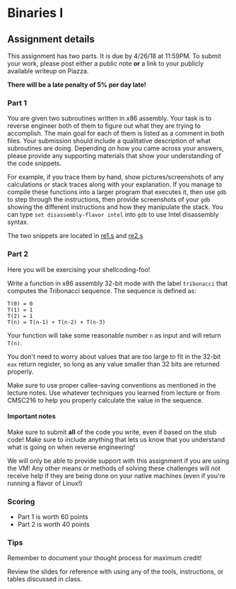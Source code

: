 # Binaries I

## Assignment details

This assignment has two parts. It is due by 4/26/18 at 11:59PM. To submit your work, please post
either a public note **or** a link to your publicly available writeup on Piazza.

**There will be a late penalty of 5% per day late!**

### Part 1

You are given two subroutines written in x86 assembly. Your task is to reverse
engineer both of them to figure out what they are trying to accomplish. The main
goal for each of them is listed as a comment in both files. Your submission
should include a qualitative description of what subroutines are doing.
Depending on how you came across your answers, please provide any supporting
materials that show your understanding of the code snippets. 

For example, if you trace them by hand, show pictures/screenshots of any
calculations or stack traces along with your explanation. If you manage to compile
these functions into a larger program that executes it, then use `gdb` to step
through the instructions, then provide screenshots of your `gdb` showing the
different instructions and how they manipulate the stack. You can type
`set disassembly-flavor intel` into `gdb` to use Intel disassembly syntax.

The two snippets are located in [re1.s](challenges/re1.s) and [re2.s](challenges/re2.s)

### Part 2

Here you will be exercising your shellcoding-foo!

Write a function in x86 assembly 32-bit mode with the label `tribonacci` that
computes the Tribonacci sequence. The sequence is defined as:

```
T(0) = 0
T(1) = 1
T(2) = 1
T(n) = T(n-1) + T(n-2) + T(n-3)
```

Your function will take some reasonable number `n` as input and will return `T(n)`.

You don't need to worry about values that are too large to fit in the 32-bit
`eax` return register, so long as any value smaller than 32 bits are returned
properly.

Make sure to use proper callee-saving conventions as mentioned in the lecture
notes. Use whatever techniques you learned from lecture or from CMSC216 to help
you properly calculate the value in the sequence.

#### Important notes

Make sure to submit **all** of the code you write, even if based on the stub
code! Make sure to include anything that lets us know that you understand what
is going on when reverse engineering!

We will only be able to provide support with this assignment if you are using the VM!
Any other means or methods of solving these challenges will not receive help if
they are being done on your native machines (even if you're running a flavor of Linux!)

### Scoring

* Part 1 is worth 60 points
* Part 2 is worth 40 points

### Tips

Remember to document your thought process for maximum credit!

Review the slides for reference with using any of the tools, instructions, or
tables discussed in class.
